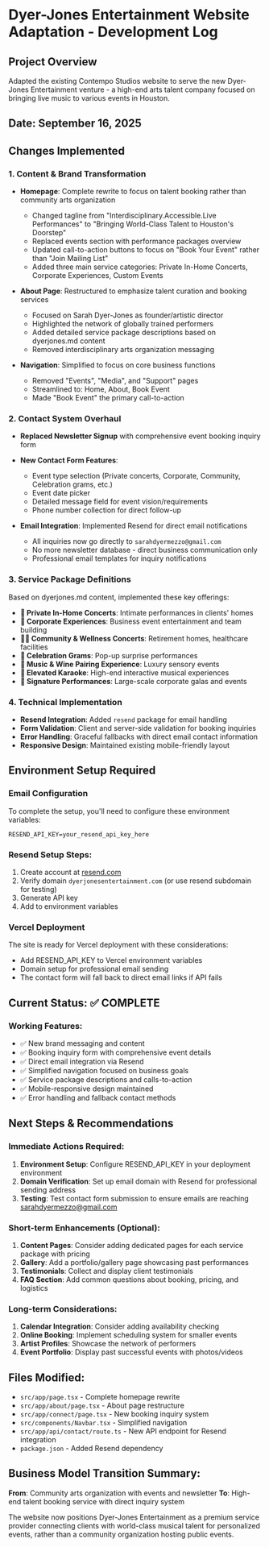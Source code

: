 # Dyer-Jones Entertainment Website Adaptation - Development Log

## Project Overview
Adapted the existing Contempo Studios website to serve the new Dyer-Jones Entertainment venture - a high-end arts talent company focused on bringing live music to various events in Houston.

## Date: September 16, 2025

## Changes Implemented

### 1. Content & Brand Transformation
- **Homepage**: Complete rewrite to focus on talent booking rather than community arts organization
  - Changed tagline from "Interdisciplinary.Accessible.Live Performances" to "Bringing World-Class Talent to Houston's Doorstep"
  - Replaced events section with performance packages overview
  - Updated call-to-action buttons to focus on "Book Your Event" rather than "Join Mailing List"
  - Added three main service categories: Private In-Home Concerts, Corporate Experiences, Custom Events

- **About Page**: Restructured to emphasize talent curation and booking services
  - Focused on Sarah Dyer-Jones as founder/artistic director
  - Highlighted the network of globally trained performers
  - Added detailed service package descriptions based on dyerjones.md content
  - Removed interdisciplinary arts organization messaging

- **Navigation**: Simplified to focus on core business functions
  - Removed "Events", "Media", and "Support" pages
  - Streamlined to: Home, About, Book Event
  - Made "Book Event" the primary call-to-action

### 2. Contact System Overhaul
- **Replaced Newsletter Signup** with comprehensive event booking inquiry form
- **New Contact Form Features**:
  - Event type selection (Private concerts, Corporate, Community, Celebration grams, etc.)
  - Event date picker
  - Detailed message field for event vision/requirements
  - Phone number collection for direct follow-up

- **Email Integration**: Implemented Resend for direct email notifications
  - All inquiries now go directly to `sarahdyermezzo@gmail.com`
  - No more newsletter database - direct business communication only
  - Professional email templates for inquiry notifications

### 3. Service Package Definitions
Based on dyerjones.md content, implemented these key offerings:
- **🎤 Private In-Home Concerts**: Intimate performances in clients' homes
- **🏢 Corporate Experiences**: Business event entertainment and team building
- **👵🏼 Community & Wellness Concerts**: Retirement homes, healthcare facilities
- **🎁 Celebration Grams**: Pop-up surprise performances
- **🍷 Music & Wine Pairing Experience**: Luxury sensory events
- **🎹 Elevated Karaoke**: High-end interactive musical experiences
- **🎼 Signature Performances**: Large-scale corporate galas and events

### 4. Technical Implementation
- **Resend Integration**: Added `resend` package for email handling
- **Form Validation**: Client and server-side validation for booking inquiries
- **Error Handling**: Graceful fallbacks with direct email contact information
- **Responsive Design**: Maintained existing mobile-friendly layout

## Environment Setup Required

### Email Configuration
To complete the setup, you'll need to configure these environment variables:

```env
RESEND_API_KEY=your_resend_api_key_here
```

### Resend Setup Steps:
1. Create account at [resend.com](https://resend.com)
2. Verify domain `dyerjonesentertainment.com` (or use resend subdomain for testing)
3. Generate API key
4. Add to environment variables

### Vercel Deployment
The site is ready for Vercel deployment with these considerations:
- Add RESEND_API_KEY to Vercel environment variables
- Domain setup for professional email sending
- The contact form will fall back to direct email links if API fails

## Current Status: ✅ COMPLETE

### Working Features:
- ✅ New brand messaging and content
- ✅ Booking inquiry form with comprehensive event details
- ✅ Direct email integration via Resend
- ✅ Simplified navigation focused on business goals
- ✅ Service package descriptions and calls-to-action
- ✅ Mobile-responsive design maintained
- ✅ Error handling and fallback contact methods

## Next Steps & Recommendations

### Immediate Actions Required:
1. **Environment Setup**: Configure RESEND_API_KEY in your deployment environment
2. **Domain Verification**: Set up email domain with Resend for professional sending address
3. **Testing**: Test contact form submission to ensure emails are reaching sarahdyermezzo@gmail.com

### Short-term Enhancements (Optional):
1. **Content Pages**: Consider adding dedicated pages for each service package with pricing
2. **Gallery**: Add a portfolio/gallery page showcasing past performances
3. **Testimonials**: Collect and display client testimonials
4. **FAQ Section**: Add common questions about booking, pricing, and logistics

### Long-term Considerations:
1. **Calendar Integration**: Consider adding availability checking
2. **Online Booking**: Implement scheduling system for smaller events
3. **Artist Profiles**: Showcase the network of performers
4. **Event Portfolio**: Display past successful events with photos/videos

## Files Modified:
- `src/app/page.tsx` - Complete homepage rewrite
- `src/app/about/page.tsx` - About page restructure
- `src/app/connect/page.tsx` - New booking inquiry system
- `src/components/Navbar.tsx` - Simplified navigation
- `src/app/api/contact/route.ts` - New API endpoint for Resend integration
- `package.json` - Added Resend dependency

## Business Model Transition Summary:
**From**: Community arts organization with events and newsletter
**To**: High-end talent booking service with direct inquiry system

The website now positions Dyer-Jones Entertainment as a premium service provider connecting clients with world-class musical talent for personalized events, rather than a community organization hosting public events.
